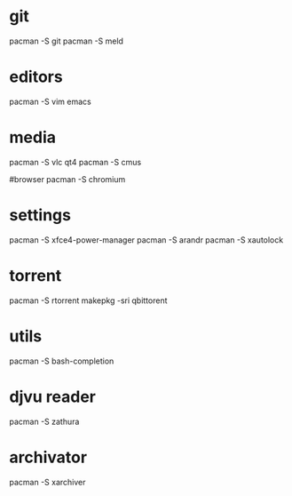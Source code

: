 # git 
pacman -S git
pacman -S meld

# editors
pacman -S vim emacs

# media
pacman -S vlc qt4
pacman -S cmus

#browser
pacman -S chromium

# settings
pacman -S xfce4-power-manager
pacman -S arandr
pacman -S xautolock

# torrent
pacman -S rtorrent
makepkg -sri qbittorent

# utils
pacman -S bash-completion

# djvu reader
pacman -S zathura

# archivator
pacman -S xarchiver
